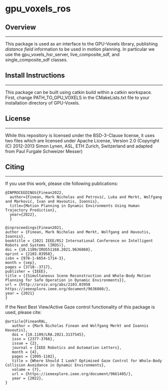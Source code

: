 gpu_voxels_ros
===================================================

## Overview
-----

This package is used as an interface to the GPU-Voxels library, publishing <em>distance field</em> information to be used in motion planning. 
In particular we use the gpu_voxels_hsr_server, live_composite_sdf, and single_composite_sdf classes.

## Install Instructions
-----
This package can be built using catkin build within a catkin workspace. First, change PATH_TO_GPU_VOXELS in the CMakeLists.txt file to your installation directory of GPU-Voxels.
## License
-----
While this repository is licensed under the BSD-3-Clause license, it uses two files which are licensed under Apache License, Version 2.0 (Copyright (C) 2012-2013 Simon Lynen, ASL, ETH Zurich, Switzerland and adapted from Paul Furgale Schweizer Messer)

## Citing
-----

If you use this work, please cite following publications:

```
@INPROCEEDINGS{Finean2022,
  author={Finean, Mark Nicholas and Petrović, Luka and Merkt, Wolfgang and Marković, Ivan and Havoutis, Ioannis},
  title={Motion Planning in Dynamic Environments Using Human Trajectory Prediction}, 
  year={2022},
  }

@inproceedings{Finean2021,
author = {Finean, Mark Nicholas and Merkt, Wolfgang and Havoutis, Ioannis},
booktitle = {2021 IEEE/RSJ International Conference on Intelligent Robots and Systems (IROS)},
doi = {10.1109/IROS51168.2021.9636860},
eprint = {2103.03958},
isbn = {978-1-6654-1714-3},
month = {sep},
pages = {3710--3717},
publisher = {IEEE},
title = {{Simultaneous Scene Reconstruction and Whole-Body Motion Planning for Safe Operation in Dynamic Environments}},
url = {http://arxiv.org/abs/2103.03958 https://ieeexplore.ieee.org/document/9636860/},
year = {2021}
}
```

If the Next Best View/Active Gaze control functionality of this package is used, please cite:
```
@article{FineanRAL,
   author = {Mark Nicholas Finean and Wolfgang Merkt and Ioannis Havoutis},
   doi = {10.1109/LRA.2021.3137545},
   issn = {2377-3766},
   issue = {2},
   journal = {IEEE Robotics and Automation Letters},
   month = {4},
   pages = {1095-1102},
   title = {Where Should I Look? Optimised Gaze Control for Whole-Body Collision Avoidance in Dynamic Environments},
   volume = {7},
   url = {https://ieeexplore.ieee.org/document/9661405/},
   year = {2022},
}
```
